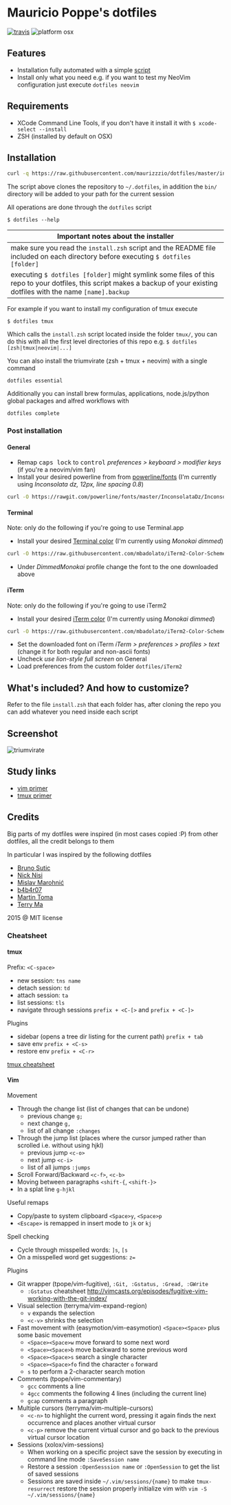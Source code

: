 # Mauricio Poppe's dotfiles

[![travis](https://travis-ci.org/maurizzzio/dotfiles.svg?branch=master)](https://travis-ci.org/maurizzzio/dotfiles)
![platform osx](https://img.shields.io/badge/platform-osx-orange.svg)

## Features

- Installation fully automated with a simple [script](https://github.com/maurizzzio/dotfiles/blob/master/bin/dotfiles)
- Install only what you need e.g. if you want to test my NeoVim configuration just execute `dotfiles neovim`

## Requirements

- XCode Command Line Tools, if you don't have it install it with `$ xcode-select --install`
- ZSH (installed by default on OSX)

## Installation

```sh
curl -q https://raw.githubusercontent.com/maurizzzio/dotfiles/master/install.sh -o $TMPDIR/install.sh && source $TMPDIR/install.sh
```

The script above clones the repository to `~/.dotfiles`, in addition the `bin/` directory will be added to your path for the current session

All operations are done through the `dotfiles` script

```
$ dotfiles --help
```

| Important notes about the installer |
| ---- |
| make sure you read the `install.zsh` script and the README file included on each directory before executing `$ dotfiles [folder]` |
| executing `$ dotfiles [folder]` might symlink some files of this repo to your dotfiles, this script makes a backup of your existing dotfiles with the name `[name].backup` |

For example if you want to install my configuration of tmux execute

```
$ dotfiles tmux
```

Which calls the `install.zsh` script located inside the folder `tmux/`, you
can do this with all the first level directories of this repo e.g. `$ dotfiles
[zsh|tmux|neovim|...]`

You can also install the triumvirate (zsh + tmux + neovim) with a single command

```
dotfiles essential
```

Additionally you can install brew formulas, applications, node.js/python global
packages and alfred workflows with

```
dotfiles complete
```

### Post installation

#### General

- Remap <kbd>caps lock</kbd> to <kbd>control</kbd> *preferences > keyboard > modifier keys* (if you're a neovim/vim fan)
- Install your desired powerline from from [powerline/fonts](https://github.com/powerline/fonts) (I'm currently using *Inconsolata dz, 12px, line spacing 0.8*)

```sh
curl -O https://rawgit.com/powerline/fonts/master/InconsolataDz/Inconsolata-dz%20for%20Powerline.otf && open Inconsolata-dz%20for%20Powerline.otf
```

#### Terminal

Note: only do the following if you're going to use Terminal.app

- Install your desired [Terminal color](https://github.com/mbadolato/iTerm2-Color-Schemes) (I'm currently using *Monokai dimmed*)

```sh
curl -O https://raw.githubusercontent.com/mbadolato/iTerm2-Color-Schemes/master/terminal/DimmedMonokai.terminal && open DimmedMonokai.terminal
```

- Under *DimmedMonokai* profile change the font to the one downloaded above

#### iTerm

Note: only do the following if you're going to use iTerm2

- Install your desired [iTerm color](https://github.com/mbadolato/iTerm2-Color-Schemes) (I'm currently using *Monokai dimmed*)

```sh
curl -O https://raw.githubusercontent.com/mbadolato/iTerm2-Color-Schemes/master/schemes/DimmedMonokai.itermcolors && open DimmedMonokai.itermcolors
```

- Set the downloaded font on iTerm *iTerm > preferences > profiles > text* (change it for both regular and non-ascii fonts)
- Uncheck *use lion-style full screen* on General
- Load preferences from the custom folder `dotfiles/iTerm2`

## What's included? And how to customize?

Refer to the file `install.zsh` that each folder has, after cloning the repo you
can add whatever you need inside each script

## Screenshot

![triumvirate](https://cloud.githubusercontent.com/assets/1616682/10854906/0ade5a00-7f15-11e5-8614-d00e2d452082.gif)

## Study links

- [vim primer](https://danielmiessler.com/study/vim/)
- [tmux primer](https://danielmiessler.com/study/tmux/)

## Credits

Big parts of my dotfiles were inspired (in most cases copied :P) from other
dotfiles, all the credit belongs to them

In particular I was inspired by the following dotfiles

- [Bruno Sutic](https://github.com/nicknisi/dotfiles)
- [Nick Nisi](https://github.com/bruno-/dotfiles)
- [Mislav Marohnić](https://github.com/mislav/dotfiles)
- [b4b4r07](https://github.com/b4b4r07/dotfiles)
- [Martin Toma](https://github.com/martin-svk/dot-files)
- [Terry Ma](https://github.com/terryma/dotfiles)

2015 @ MIT license

### Cheatsheet

#### tmux

Prefix: `<C-space>`

- new session: `tns name`
- detach session: `td`
- attach session: `ta`
- list sessions: `tls`
- navigate through sessions `prefix + <C-[>` and `prefix + <C-]>`

Plugins
- sidebar (opens a tree dir listing for the current path) `prefix + tab`
- save env `prefix + <C-s>`
- restore env `prefix + <C-r>`

[tmux cheatsheet](https://gist.github.com/MohamedAlaa/2961058)

#### Vim

Movement
- Through the change list (list of changes that can be undone)
  - previous change `g;`
  - next change `g,`
  - list of all change `:changes`
- Through the jump list (places where the cursor jumped rather than scrolled
  i.e. without using hjkl)
  - previous jump `<c-o>`
  - next jump `<c-i>`
  - list of all jumps `:jumps`
- Scroll Forward/Backward `<c-f>`, `<c-b>`
- Moving between paragraphs `<shift-{`, `<shift-}>`
- In a splat line `g-hjkl`

Useful remaps
- Copy/paste to system clipboard `<Space>y`, `<Space>p`
- `<Escape>` is remapped in insert mode to `jk` or `kj`

Spell checking
- Cycle through misspelled words: `]s`, `[s`
- On a misspelled word get suggestions: `z=`

Plugins
- Git wrapper (tpope/vim-fugitive), `:Git, :Gstatus, :Gread, :GWrite`
  - `:Gstatus` cheatsheet http://vimcasts.org/episodes/fugitive-vim-working-with-the-git-index/
- Visual selection (terryma/vim-expand-region)
  - `v` expands the selection
  - `<c-v>` shrinks the selection
- Fast movement with (easymotion/vim-easymotion) `<Space><Space>` plus some basic movement
  - `<Space><Space>w` move forward to some next word
  - `<Space><Space>b` move backward to some previous word
  - `<Space><Space>s` search a single character
  - `<Space><Space>fo` find the character `o` forward
  - `s` to perform a 2-character search motion
- Comments (tpope/vim-commentary)
  - `gcc` comments a line
  - `4gcc` comments the following 4 lines (including the current line)
  - `gcap` comments a paragraph
- Multiple cursors (terryma/vim-multiple-cursors)
  - `<c-n>` to highlight the current word, pressing it again finds the next occurrence and places another virtual cursor
  - `<c-p>` remove the current virtual cursor and go back to the previous virtual cursor location
- Sessions (xolox/vim-sessions)
  - When working on a specific project save the session by executing in command line mode `:SaveSession name`
  - Restore a session `:OpenSesssion name` or `:OpenSession` to get the list of saved sessions
  - Sessions are saved inside `~/.vim/sessions/{name}` to make `tmux-resurrect` restore the session properly initialize vim with `vim -S ~/.vim/sessions/{name}`

[antigen]: https://github.com/zsh-users/antigen
[tpm]: https://github.com/tmux-plugins/tpm
[vim-plug]: https://github.com/junegunn/vim-plug
